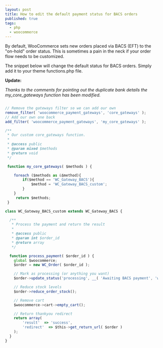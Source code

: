 ```yaml
---
layout: post
title: How to edit the default payment status for BACS orders
published: true
tags:
  - php
  - woocommerce
---
```








By default, WooCommerce sets new orders placed via BACS (EFT) to the "on-hold" order status. This is sometimes a pain in the neck if your order flow needs to be customized.

The snippet below will change the default status for BACS orders.  Simply add it to your theme functions.php file.

**Update:**

_Thanks to the comments for pointing out the duplicate bank details the my_core_gateways function has been modified._

```javascript

// Remove the gateways filter so we can add our own
remove_filter( 'woocommerce_payment_gateways', 'core_gateways' );
// Add our own one back
add_filter( 'woocommerce_payment_gateways', 'my_core_gateways' );

/**
 * Our custom core_gateways function.
 *
 * @access public
 * @param mixed $methods
 * @return void
 */

 function my_core_gateways( $methods ) {

 	foreach ($methods as &$method){
 		if($method == 'WC_Gateway_BACS'){
 			$method = 'WC_Gateway_BACS_custom';
 		}
 	}
     return $methods;
 }

class WC_Gateway_BACS_custom extends WC_Gateway_BACS {

  /**
   * Process the payment and return the result
   *
   * @access public
   * @param int $order_id
   * @return array
   */

  function process_payment( $order_id ) {
    global $woocommerce;
    $order = new WC_Order( $order_id );

    // Mark as processing (or anything you want)
    $order->update_status('processing', __( 'Awaiting BACS payment', 'woocommerce' ));

    // Reduce stock levels
    $order->reduce_order_stock();

    // Remove cart
    $woocommerce->cart->empty_cart();

    // Return thankyou redirect
    return array(
        'result'  => 'success',
        'redirect'  => $this->get_return_url( $order )
    );
  }
}
```
